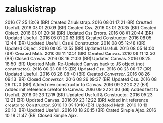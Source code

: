 # zaluskistrap
2016 07 25 13:09 (BR) Created Zalukistrap.
2016 08 01 17:21 (BR) Created Usefull.
2016 08 01 20:09 (BR) Created Css.
2016 08 01 20:35 (BR) Created Object.
2016 08 01 20:38 (BR) Updated Css Errors.
2016 08 01 20:44 (BR) Updated Usefull.
2016 08 01 20:53 (BR) Created Constructor.
2016 08 05 12:44 (BR) Updated Usefull, Css & Constructor.
2016 08 05 12:48 (BR) Updated Object.
2016 08 05 12:55 (BR) Updated Usefull.
2016 08 05 14:00 (BR) Created Math.
2016 08 11 12:51 (BR) Created Canvas.
2016 08 11 12:56 (BR) Closed Canvas.
2016 08 16 21:03 (BR) Updated Canvas.
2016 08 25 18:50 (BR) Updated Math. Re-Updated Canvas back to JS object (not constructor).
2016 08 26 08:15 (BR) Updated Css.
2016 08 26 08:37 (BR) Updated Usefull.
2016 08 26 08:40 (BR) Created _Conversor_.
2016 08 26 09:13 (BR) Closed _Conversor_.
2016 08 26 09:37 (BR) Updated Css.
2016 08 26 11:20 (BR) Added new constructor to Canvas.
2016 09 22 20:22 (BR) Added init reference creator to Canvas.
2016 09 22 21:30 (BR) Added test to Usefull.
2016 09 23 12:19 (BR) Updated Usefull & Constructor.
2016 09 23 12:21 (BR) Updated Canvas.
2016 09 23 12:22 (BR) Added init reference creator to Constructor.
2016 10 05 13:16 (BR) Updated Math.
2016 10 18 20:10 (BR) Updated Usefull.
2016 10 18 20:15 (BR) Crated Simple Ajax.
2016 10 18 21:47 (BR) Closed Simple Ajax.
